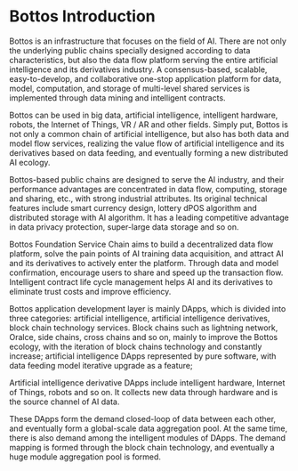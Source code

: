 # Bottos Introduction



Bottos is an infrastructure that focuses on the field of AI. There are not only the underlying public chains specially designed according to data characteristics, but also the data flow platform serving the entire artificial intelligence and its derivatives industry. A consensus-based, scalable, easy-to-develop, and collaborative one-stop application platform for data, model, computation, and storage of multi-level shared services is implemented through data mining and intelligent contracts.

Bottos can be used in big data, artificial intelligence, intelligent hardware, robots, the Internet of Things, VR / AR and other fields. Simply put, Bottos is not only a common chain of artificial intelligence, but also has both data and model flow services, realizing the value flow of artificial intelligence and its derivatives based on data feeding, and eventually forming a new distributed AI ecology.

Bottos-based public chains are designed to serve the AI industry, and their performance advantages are concentrated in data flow, computing, storage and sharing, etc., with strong industrial attributes. Its original technical features include smart currency design, lottery dPOS algorithm and distributed storage with AI algorithm. It has a leading competitive advantage in data privacy protection, super-large data storage and so on.

Bottos Foundation Service Chain aims to build a decentralized data flow platform, solve the pain points of AI training data acquisition, and attract AI and its derivatives to actively enter the platform. Through data and model confirmation, encourage users to share and speed up the transaction flow. Intelligent contract life cycle management helps AI and its derivatives to eliminate trust costs and improve efficiency.

Bottos application development layer is mainly DApps, which is divided into three categories: artificial intelligence, artificial intelligence derivatives, block chain technology services. Block chains such as lightning network, Oralce, side chains, cross chains and so on, mainly to improve the Bottos ecology, with the iteration of block chains technology and constantly increase; artificial intelligence DApps represented by pure software, with data feeding model iterative upgrade as a feature;

Artificial intelligence derivative DApps include intelligent hardware, Internet of Things, robots and so on. It collects new data through hardware and is the source channel of AI data.

These DApps form the demand closed-loop of data between each other, and eventually form a global-scale data aggregation pool. At the same time, there is also demand among the intelligent modules of DApps. The demand mapping is formed through the block chain technology, and eventually a huge module aggregation pool is formed.

